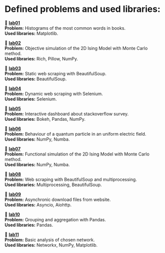 # **Defined problems and used libraries:**

:snake: **[lab01](https://github.com/mateuszk098/python_learning_tools/tree/master/python_in_science/lab01)**  
  **Problem:** Histograms of the most common words in books.  
  **Used libraries:** Matplotlib.

:snake: **[lab02](https://github.com/mateuszk098/python_learning_tools/tree/master/python_in_science/lab02)**  
  **Problem:** Objective simulation of the 2D Ising Model with Monte Carlo method.  
  **Used libraries:** Rich, Pillow, NumPy.

:snake: **[lab03](https://github.com/mateuszk098/python_learning_tools/tree/master/python_in_science/lab03)**  
  **Problem:** Static web scraping with BeautifulSoup.  
  **Used libraries:** BeautifulSoup.

:snake: **[lab04](https://github.com/mateuszk098/python_learning_tools/tree/master/python_in_science/lab04)**  
  **Problem:** Dynamic web scraping with Selenium.  
  **Used libraries:** Selenium.

:snake: **[lab05](https://github.com/mateuszk098/python_learning_tools/tree/master/python_in_science/lab05)**  
  **Problem:** Interactive dashboard about stackoverflow survey.  
  **Used libraries:** Bokeh, Pandas, NumPy.

:snake: **[lab06](https://github.com/mateuszk098/python_learning_tools/tree/master/python_in_science/lab06)**  
  **Problem:** Behaviour of a quantum particle in an uniform electric field.  
  **Used libraries:** NumPy, Numba.

:snake: **[lab07](https://github.com/mateuszk098/python_learning_tools/tree/master/python_in_science/lab07)**  
  **Problem:** Functional simulation of the 2D Ising Model with Monte Carlo method.  
  **Used libraries:** NumPy, Numba.

:snake: **[lab08](https://github.com/mateuszk098/python_learning_tools/tree/master/python_in_science/lab08)**  
  **Problem:** Web scraping with BeautifulSoup and multiprocessing.  
  **Used libraries:** Multiprocessing, BeautifulSoup.

:snake: **[lab09](https://github.com/mateuszk098/python_learning_tools/tree/master/python_in_science/lab09)**  
  **Problem:** Asynchronic download files from website.  
  **Used libraries:** Asyncio, Aiohttp.

:snake: **[lab10](https://github.com/mateuszk098/python_learning_tools/tree/master/python_in_science/lab10)**  
  **Problem:** Grouping and aggregation with Pandas.  
  **Used libraries:** Pandas.

:snake: **[lab11](https://github.com/mateuszk098/python_learning_tools/tree/master/python_in_science/lab11)**  
  **Problem:** Basic analysis of chosen network.  
  **Used libraries:** Networkx, NumPy, Matplotlib.
